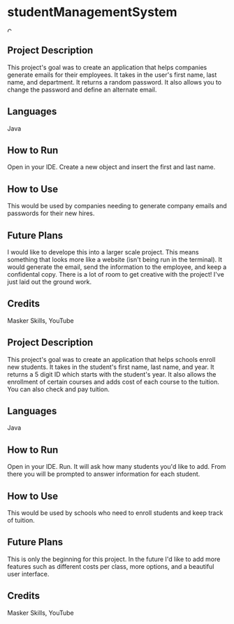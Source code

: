 # studentManagementSystem

<img alt="Console Screenshot" height="10" src="/Users/marieyearup/studentManagementSystem/studentManagSystem/Project2_running.png" width="10"/>

## Project Description
This project's goal was to create an application that helps companies generate emails for their employees. It takes in the user's first name, last name, and department. It returns a random password. It also allows you to change the password and define an alternate email.

## Languages
Java

## How to Run
Open in your IDE. Create a new object and insert the first and last name.

## How to Use
This would be used by companies needing to generate company emails and passwords for their new hires.

## Future Plans
I would like to develope this into a larger scale project. This means something that looks more like a website (isn't being run in the terminal). It would generate the email, send the information to the employee, and keep a confidental copy.
There is a lot of room to get creative with the project! I've just laid out the ground work.

## Credits
Masker Skills, YouTube

## Project Description
This project's goal was to create an application that helps schools enroll new students. It takes in the student's first name, last name, and year. It returns a 5 digit ID which starts with the student's year. It also allows the enrollment of certain courses and adds cost of each course to the tuition. You can also check and pay tuition.

## Languages
Java

## How to Run
Open in your IDE. Run. It will ask how many students you'd like to add. From there you will be prompted to answer information for each student.

## How to Use
This would be used by schools who need to enroll students and keep track of tuition.

## Future Plans
This is only the beginning for this project. In the future I'd like to add more features such as different costs per class, more options, and a beautiful user interface.

## Credits
Masker Skills, YouTube